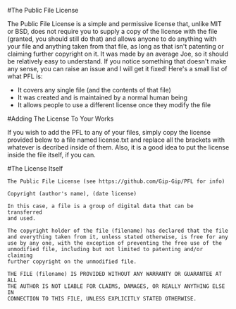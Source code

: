 #The Public File License

The Public File License is a simple and permissive license that, unlike MIT or
BSD, does not require you to supply a copy of the license with the file
(granted, you should still do that) and allows anyone to do anything with your
file and anything taken from that file, as long as that isn't patenting or
claiming further copyright on it. It was made by an average Joe, so it should
be relatively easy to understand. If you notice something that doesn't make any
sense, you can raise an issue and I will get it fixed! Here's a small list of
what PFL is:

 * It covers any single file (and the contents of that file)
 * It was created and is maintained by a normal human being
 * It allows people to use a different license once they modify the file

#Adding The License To Your Works

If you wish to add the PFL to any of your files, simply copy the license
provided below to a file named license.txt and replace all the brackets
with whatever is decribed inside of them. Also, it is a good idea to put
the license inside the file itself, if you can.

#The License Itself

    The Public File License (see https://github.com/Gip-Gip/PFL for info)

    Copyright (author's name), (date license)

    In this case, a file is a group of digital data that can be transferred
    and used.

    The copyright holder of the file (filename) has declared that the file
    and everything taken from it, unless stated otherwise, is free for any
    use by any one, with the exception of preventing the free use of the
    unmodified file, including but not limited to patenting and/or claiming
    further copyright on the unmodified file.

    THE FILE (filename) IS PROVIDED WITHOUT ANY WARRANTY OR GUARANTEE AT ALL
    THE AUTHOR IS NOT LIABLE FOR CLAIMS, DAMAGES, OR REALLY ANYTHING ELSE IN
    CONNECTION TO THIS FILE, UNLESS EXPLICITLY STATED OTHERWISE.

